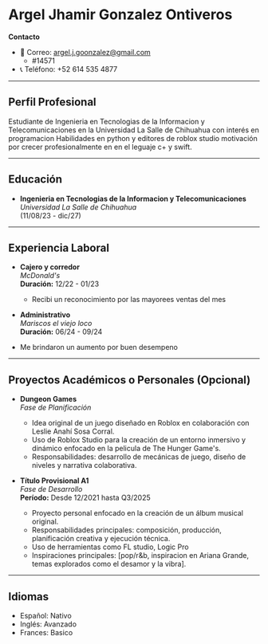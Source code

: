 # **Argel Jhamir Gonzalez Ontiveros**

**Contacto**  
- 📧 Correo: argel.j.goonzalez@gmail.com  
    - #14571
- 📞 Teléfono: +52 614 535 4877  



---

## **Perfil Profesional**

Estudiante de Ingenieria en Tecnologias de la Informacion y Telecomunicaciones en la Universidad La Salle de Chihuahua con interés en programacion Habilidades en python y editores de roblox studio motivación por crecer profesionalmente en en el leguaje c+ y swift.

---

## **Educación**

- **Ingenieria en Tecnologias de la Informacion y Telecomunicaciones**  
  _Universidad La Salle de Chihuahua_  
  (11/08/23 - dic/27)

---

## **Experiencia Laboral** 

- **Cajero y corredor**  
  _McDonald's_  
  **Duración:** 12/22 - 01/23  
  - Recibi un reconocimiento por las mayorees ventas del mes
 
 - **Administrativo**  
  _Mariscos el viejo loco_  
  **Duración:** 06/24 - 09/24  
  - Me brindaron un  aumento por buen desempeno

---

## **Proyectos Académicos o Personales** (Opcional)

- **Dungeon Games**  
  _Fase de Planificación_  
  - Idea original de un juego diseñado en Roblox en colaboración con Leslie Anahí Sosa Corral.  
  - Uso de Roblox Studio para la creación de un entorno inmersivo y dinámico enfocado en la pelicula de The Hunger Game's.  
  - Responsabilidades: desarrollo de mecánicas de juego, diseño de niveles y narrativa colaborativa.  

- **Título Provisional A1**  
  _Fase de Desarrollo_  
  **Período:** Desde 12/2021 hasta Q3/2025  
  - Proyecto personal enfocado en la creación de un álbum musical original.  
  - Responsabilidades principales: composición, producción, planificación creativa y ejecución técnica.  
  - Uso de herramientas como FL studio, Logic Pro  
  - Inspiraciones principales: [pop/r&b, inspiracion en Ariana Grande, temas explorados como el desamor y la vibra].    

---

## **Idiomas**

- Español: Nativo  
- Inglés: Avanzado
- Frances: Basico


